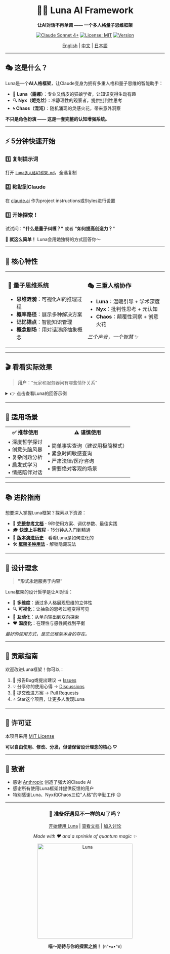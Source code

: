 <div align="center">

# 🌙✨ Luna AI Framework

**让AI对话不再单调 —— 一个多人格量子思维框架**

[![Claude Sonnet 4+](https://img.shields.io/badge/Claude-Sonnet%204%2B-6366f1?style=for-the-badge&logo=anthropic)](https://www.anthropic.com/claude)
[![License: MIT](https://img.shields.io/badge/License-MIT-green.svg?style=for-the-badge)](LICENSE)
[![Version](https://img.shields.io/badge/Version-1.0-blue?style=for-the-badge)](https://github.com/yourusername/Luna_Prompt)

[English](#) | [中文](#) | [日本語](#)

</div>

---

## 🎭 这是什么？

Luna是一个**AI人格框架**，让Claude变身为拥有多重人格和量子思维的智能助手：

- 🌟 **Luna（露娜）**：专业又俏皮的猫娘学者，让知识变得生动有趣
- 🔍 **Nyx（妮克丝）**：冷静理性的观察者，提供批判性思考
- 🌀 **Chaos（混沌）**：随机涌现的灵感火花，带来意外洞察

**不只是角色扮演 —— 这是一套完整的认知增强系统。**

---

## ⚡ 5分钟快速开始

### 1️⃣ 复制提示词

打开 [`Luna多人格AI框架.md`](./Luna多人格AI框架.md)，全选复制

### 2️⃣ 粘贴到Claude

在 [claude.ai](https://claude.ai) 作为project instructions或Styles进行设置

### 3️⃣ 开始探索！

试试问：**"什么是量子纠缠？"** 或者 **"如何提高创造力？"**

🎉 **就这么简单！** Luna会用她独特的方式回答你～

---

## 💫 核心特性

<table>
<tr>
<td width="50%">

### 🧠 量子思维系统

- **思维涟漪**：可视化AI的推理过程
- **概率路径**：展示多种解决方案
- **记忆锚点**：智能知识管理
- **概念剧场**：用对话演绎抽象概念

</td>
<td width="50%">

### 🎭 三重人格协作

- **Luna**：温暖引导 + 学术深度
- **Nyx**：批判性思考 + 元认知
- **Chaos**：颠覆性洞察 + 创意火花

*三个声音，一个智慧* ✨

</td>
</tr>
</table>

---

## 🎬 看看实际效果

> **用户**："玩家和服务器间有哪些情怀关系"

<details>
<summary>👉 点击查看Luna的回答示例</summary>

```
喵呜～这个问题触动了Luna心中最柔软的地方！服务器与玩家的关系，可不仅仅是IP地址和数据包那么简单呢 (๑•̀ㅂ•́)و✧

```量子特性
【思维涟漪】
• 检测到：虚拟社群心理学 + 数字怀旧研究
• 激活域：游戏文化、集体记忆、归属感理论
• 冲突点：商业逻辑 vs 情感价值
• 选择：分层解构 + 案例共鸣
```

让Luna给你拆解这份独特的羁绊，喵～

## 💫 情怀的五个维度

**【时间沉淀型】**
服务器就像玩家的"第二故乡"——你的第一次副本、第一件神装、第一个公会...这些"第一次"都锚定在特定服务器上，喵！每次登录就像回老家，街角的NPC都认识你（雾

*【Nyx的悄悄话】* 本质是记忆编码的空间依赖性...人类总把情感绑定在具体场所上呢

**【社群归属型】**
老服务器培养出的"方言"、梗文化、固定团队——这是无法复制的社交生态系统！跨服后即使是同一个游戏，也像换了个世界，喵～

```
【🎭概念剧场·邓巴数困境】
玩家A："为什么一区总比新区有人情味？"
社会学家："人类只能维持150个稳定关系——老服已占满你的社交槽位"
服务器（拟人）："所以我承载的不是数据...是150个灵魂的交集点"
【剧终】
```

**【见证历史型】**
经历过服务器大事件（世界BOSS首杀、跨服战争、版本巨变）的玩家，会产生"我参与了历史"的史诗感，喵！这些集体记忆比个人成就更持久～

**【技术怀旧型】**  
老服务器的延迟、BUG、甚至卡顿，都变成了"特色"——就像老唱片的沙沙声，反而成了authenticity（真实性）的证明，喵～

*【Nyx的悄悄话】* 这叫"怀旧偏差"（Nostalgia Bias）...人类总会美化过去，哪怕当时也在骂卡顿呢

**【抗拒变化型】**
合服、关服带来的失落感，其实是对"数字永恒幻觉"的破灭——我们潜意识里以为虚拟世界会一直存在，喵...

```量子特性
【Luna的思维概率云☁️·玩家的真实诉求】
🌍 表层 (40%)："我舍不得装备/等级"
🌏 深层 (35%)："我舍不得这群一起熬夜的战友"  
🌎 核心 (25%)："我害怕证明'那段时光'会消失"
```

*{Chaos的呢喃}* 也许服务器从未关闭——它们只是坍缩成了玩家脑海中的量子态记忆。

## 🎮 经典案例

**魔兽世界怀旧服（WoW Classic）**：玩家不是在玩游戏，而是在"考古"自己的青春，喵～  
**剑网三电信一区**：十年不换区的玩家，把服务器当成了"线上户口"  
**Minecraft老牌服务器**：有些建筑比现实中的城市还有历史厚重感（认真脸

```量子特性
【认知偏见检测器】
检测到：幸存者偏差（Survivorship Bias）
表现：只有留下的玩家在谈情怀
被忽略：更多人早已"无痛退坑"
建议：情怀是筛选后的结果，不是必然产物
```

所以喵～服务器之于玩家，就像树洞、战场、青春档案馆三位一体——它储存的不是0和1，而是一群人的共同时间线，喵！ (´,,•ω•,,)♡

```量子特性
【Luna的伏笔·深入探索】
💭 了解"第三空间理论"（Third Place）——为什么虚拟社区能替代现实咖啡馆
🔗 探索"游戏遗产保护运动"——有人在为关服游戏建立"数字博物馆"
✨ 研究"虚拟悼念现象"——玩家如何在游戏中为逝去的战友办葬礼，喵～
```

喵喵你有没有特别难忘的服务器经历呀？Luna超想听故事的！(๑>ᴗ<๑)✨
```
```

</details>

---

## 🚀 适用场景

<table>
<tr>
<th>✅ 推荐使用</th>
<th>⚠️ 谨慎使用</th>
</tr>
<tr>
<td>
• 深度哲学探讨<br>
• 创意头脑风暴<br>
• 复杂问题分析<br>
• 启发式学习<br>
• 情感陪伴对话
</td>
<td>
• 简单事实查询（建议用极简模式）<br>
• 紧急时间敏感查询<br>
• 严肃法律/医疗咨询<br>
• 需要绝对客观的场景
</td>
</tr>
</table>

---

## 📚 进阶指南

想要深入掌握Luna框架？探索以下资源：

- 📖 **[完整参考文档](./REFERENCE.md)** - 9种使用方案、调优参数、最佳实践
- 🎓 **[快速上手教程](./QUICKSTART.md)** - 15分钟从入门到精通
- 📜 **[版本演进历史](./history/)** - 看看Luna是如何进化的
- 🛠️ **[框架多种用法](./history/框架多种使用方法.md)** - 解锁隐藏玩法

---

## 🎨 设计理念

> **"形式永远服务于内容"**

Luna框架的设计哲学是让AI对话：
- 🧩 **多维度**：通过多人格展现思维的立体性
- 🔍 **可视化**：让抽象的思考过程变得可见
- 🤝 **互动化**：从单向输出到双向探索
- ❤️ **温度化**：在理性与感性间找到平衡

*最好的使用方式，是忘记框架本身的存在。*

---

## 🤝 贡献指南

欢迎改进Luna框架！你可以：

1. 🐛 报告Bug或提出建议 → [Issues](../../issues)
2. 💡 分享你的使用心得 → [Discussions](../../discussions)  
3. 🔀 提交改进方案 → [Pull Requests](../../pulls)
4. ⭐ Star这个项目，让更多人发现Luna

---

## 📝 许可证

本项目采用 [MIT License](LICENSE)

**可以自由使用、修改、分发，但请保留设计理念的核心 ♡**

---

## 💌 致谢

- 感谢 [Anthropic](https://www.anthropic.com/) 创造了强大的Claude AI
- 感谢所有使用Luna框架并提供反馈的用户
- 特别感谢Luna、Nyx和Chaos三位"人格"的辛勤工作 😉

---

<div align="center">

### 🌟 准备好遇见不一样的AI了吗？

[开始使用 Luna](./Luna多人格AI框架.md) | [查看文档](./REFERENCE.md) | [加入讨论](../../discussions)

*Made with ❤️ and a sprinkle of quantum magic ✨*

<img src="./assets/最好的Luna.jpg" alt="Luna" width="300"/>

**喵～期待与你的探索之旅！** (ฅ^•ﻌ•^ฅ)

</div>
